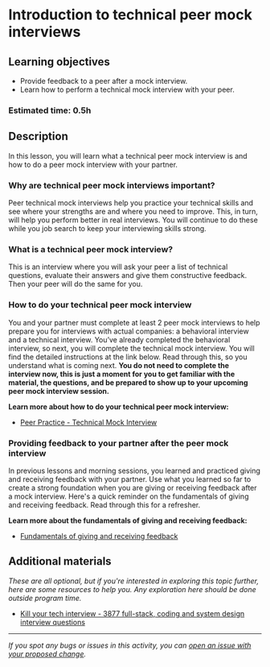 # Introduction to technical peer mock interviews

## Learning objectives

- Provide feedback to a peer after a mock interview.
- Learn how to perform a technical mock interview with your peer.

### Estimated time: 0.5h

## Description

In this lesson, you will learn what a technical peer mock interview is and how to do a peer mock interview with your partner.

### Why are technical peer mock interviews important?

Peer technical mock interviews help you practice your technical skills and see where your strengths are and where you need to improve. This, in turn, will help you perform better in real interviews. You will continue to do these while you job search to keep your interviewing skills strong.

### What is a technical peer mock interview?

This is an interview where you will ask your peer a list of technical questions, evaluate their answers and give them constructive feedback. Then your peer will do the same for you.

### How to do your technical peer mock interview

You and your partner must complete at least 2 peer mock interviews to help prepare you for interviews with actual companies: a behavioral interview and a technical interview. You’ve already completed the behavioral interview, so next, you will complete the technical mock interview. You will find the detailed instructions at the link below. Read through this, so you understand what is coming next.
**You do not need to complete the interview now, this is just a moment for you to get familiar with the material, the questions, and be prepared to show up to your upcoming peer mock interview session.**

**Learn more about how to do your technical peer mock interview:**

- [Peer Practice - Technical Mock Interview](https://docs.google.com/document/d/14Aq7O7w0sP-11w4gxEMnnWV8eid6n721RUSC9SrqUso/edit)

### Providing feedback to your partner after the peer mock interview

In previous lessons and morning sessions, you learned and practiced giving and receiving feedback with your partner. Use what you learned so far to create a strong foundation when you are giving or receiving feedback after a mock interview. Here's a quick reminder on the fundamentals of giving and receiving feedback. Read through this for a refresher.

**Learn more about the fundamentals of giving and receiving feedback:**

- [Fundamentals of giving and receiving feedback](https://github.com/matovu-farid/curriculum-professional-skills/blob/main/soft-skills/fundamentals-of-giving-and-receiving-feedback.md)

## Additional materials

_These are all optional, but if you're interested in exploring this topic further, here are some resources to help you. Any exploration here should be done outside program time._

- [Kill your tech interview - 3877 full-stack, coding and system design interview questions](https://www.fullstack.cafe/)

---

_If you spot any bugs or issues in this activity, you can [open an issue with your proposed change](https://github.com/microverseinc/curriculum-transversal-skills/blob/main/git-github/articles/open_issue.md)._

